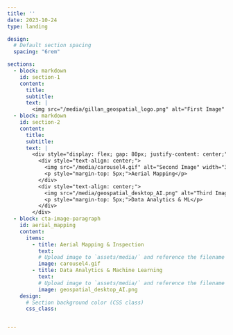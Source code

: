 ```yaml
---
title: ''
date: 2023-10-24
type: landing

design:
  # Default section spacing
  spacing: "6rem"

sections:
  - block: markdown
    id: section-1
    content:
      title: 
      subtitle: 
      text: |
        <img src="/media/gillan_geospatial_logo.png" alt="First Image" width="600">
  - block: markdown
    id: section-2
    content:
      title: 
      subtitle: 
      text: |
        <div style="display: flex; gap: 80px; justify-content: center;">
          <div style="text-align: center;">
            <img src="/media/carousel4.gif" alt="Second Image" width="300">
            <p style="margin-top: 5px;">Aerial Mapping</p>
          </div>
          <div style="text-align: center;">
            <img src="/media/geospatial_desktop_AI.png" alt="Third Image" width="300">
            <p style="margin-top: 5px;">Data Analytics & ML</p>
          </div>
        </div>
  - block: cta-image-paragraph
    id: aerial_mapping
    content:
      items:
        - title: Aerial Mapping & Inspection
          text: 
          # Upload image to `assets/media/` and reference the filename here
          image: carousel4.gif
        - title: Data Analytics & Machine Learning
          text: 
          # Upload image to `assets/media/` and reference the filename here
          image: geospatial_desktop_AI.png
    design:
      # Section background color (CSS class)
      css_class: 


---
```

